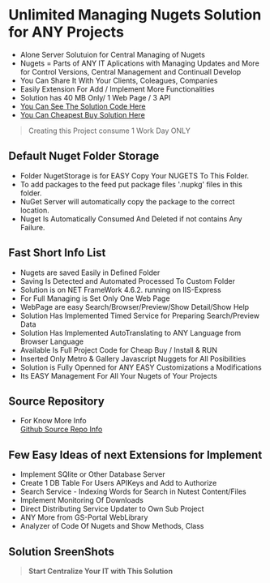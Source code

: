 ﻿# Unlimited Managing Nugets Solution for ANY Projects    

- Alone Server Solutuion for Central Managing of Nugets    
- Nugets = Parts of ANY IT Aplications with Managing Updates and More        
  for Control Versions, Central Management and Continuall Develop    
- You Can Share It With Your Clients, Coleagues, Companies     
- Easily Extension For Add / Implement More Functionalities    
- Solution has 40 MB Only/ 1 Web Page / 3 API
- [You Can See The Solution Code Here](https://kliknetezde.cz/NugetStorage)    
- [You Can Cheapest Buy Solution Here](https://kliknetezde.cz/AloneServers)     


> Creating this Project consume 1 Work Day ONLY    


## Default Nuget Folder Storage      

- Folder NugetStorage is for EASY Copy Your NUGETS To This Folder.
- To add packages to the feed put package files '.nupkg' files in this folder.    
- NuGet Server will automatically copy the package to the correct location.      
- Nuget Is Automatically Consumed And Deleted if not contains Any Failure. 

## Fast Short Info List      

- Nugets are saved Easily in Defined Folder    
- Saving Is Detected and Automated Processed To Custom Folder    
- Solution is on NET FrameWork 4.6.2. running on IIS-Express    
- For Full Managing is Set Only One Web Page    
- WebPage are easy Search/Browser/Preview/Show Detail/Show Help    
- Solution Has Implemented Timed Service for Preparing Search/Preview Data    
- Solution Has Implemented AutoTranslating to ANY Language from Browser Language    
- Available Is Full Project Code for Cheap Buy / Install & RUN    
- Inserted Only Metro & Gallery Javascript Nuggets for All Posibilities    
- Solution is Fully Openned for ANY EASY Customizations a Modifications    
- Its EASY Management For All Your Nugets of Your Projects    

## Source Repository 

- For Know More Info     
[Github Source Repo Info](https://github.com/NuGet/NuGet.Server/blob/main/src/NuGet.Server.V2)


## Few Easy Ideas of next Extensions for Implement       

- Implement SQlite or Other Database Server 
- Create 1 DB Table For Users APIKeys and Add to Authorize   
- Search Service - Indexing Words for Search in Nutest Content/Files   
- Implement Monitoring Of Downloads
- Direct Distributing Service Updater to Own Sub Project    
- ANY More from GS-Portal WebLibrary     
- Analyzer of Code Of Nugets and Show Methods, Class    


## Solution SreenShots 





> **Start Centralize Your IT with This Solution**    
   


